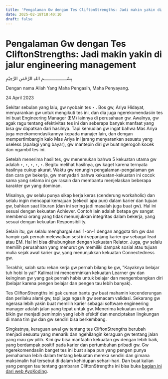 ```yaml
---
title: 'Pengalaman Gw dengan Tes CliftonStrengths: Jadi makin yakin di jalur engineering management'
date: 2025-02-18T18:40:10
draft: false
---
```


# Pengalaman Gw dengan Tes CliftonStrengths: Jadi makin yakin di jalur engineering management

بِسْــــــــــــــــــمِ اللهِ الرَّحْمَنِ الرَّحِيْمِ

Dengan nama Allah Yang Maha Pengasih, Maha Penyayang.

24 April 2023

Sekitar sebulan yang lalu, gw nyobain tes ‣ . Bos gw, Ariya Hidayat, menyarankan gw untuk mengikuti tes ini, dan dia juga ngerekomendasiin tes ini buat Engineering Manager (EM) lainnya di perusahaan gw. Awalnya, gw agak ragu tentang efektivitas tes ini dan seberapa banyak manfaat yang bisa gw dapatkan dari hasilnya. Tapi kemudian gw ingat bahwa Mas Ariya juga merekomendasikannya kepada manajer lain, dan dengan mempertimbangin kalo Mas Ariya ini jarang menyarankan sesuatu yang useless (apalagi yang bayar), gw mantepin diri gw buat ngerogoh kocek dan ngambil tes ini.

Setelah menerima hasil tes, gw menemukan bahwa 5 kekuatan utama gw adalah ‣, ‣, ‣, ‣, ‣. Begitu melihat hasilnya, gw kaget karena ternyata hasilnya cukup akurat. Waktu gw renungin pengalaman-pengalaman gw dan cara gw bekerja, gw menyadari bahwa kekuatan-kekuatan ini cocok sama yang selama ini gw rasain dan membantu menjelaskan beberapa karakter gw yang dominan.

Misalnya, gw selalu punya sikap kerja keras (cenderung workaholic) dan selalu ingin mencapai kemajuan (sekecil apa pun) dalam karier dan tujuan gw, bahkan saat liburan (dan ini sering jadi masalah juga buat gw). Hal ini sesuai dengan kekuatan Achiever. Contoh lain adalah betapa gw sangat membenci orang yang tidak menunjukkan integritas dalam bekerja, yang sesuai dengan kekuatan Responsibility.

Selain itu, gw selalu menghargai sesi 1-on-1 dengan anggota tim gw dan hampir gak pernah melewatkan sesi ini sepanjang karier gw sebagai lead atau EM. Hal ini bisa dihubungkan dengan kekuatan Relator. Juga, gw selalu memilih perusahaan yang menurut gw memiliki dampak sosial atau tujuan mulia sejak awal karier gw, yang menunjukkan kekuatan Connectedness gw.

Terakhir, salah satu rekan kerja gw pernah bilang ke gw, "Kayaknya belajar tuh hobi lo ya!" Kalimat ini mencerminkan kekuatan Learner gw dan keinginan gw yang gak pernah habis untuk belajar dan mengembangkan diri (belajar karena pengen belajar dan pengen tau lebih banyak).

Tes CliftonStrengths ini gak cuman bantu gw buat mahamin kecenderungan dan perilaku alami gw, tapi juga ngasih gw semacam validasi. Sekarang gw ngerasa lebih yakin buat memilih karier sebagai software engineering manager adalah jalan yang tepat untuk gw. Menerima kekuatan unik gw bikin gw menjadi pemimpin yang lebih efektif dan menciptakan lingkungan di mana tim gw dan gw sendiri bisa berkembang.

Singkatnya, keraguan awal gw tentang tes CliftonStrengths berubah menjadi sesuatu yang menarik dan ngehilangin keraguan gw tentang jalan yang mau gw pilih. Kini gw bisa manfaatin kekuatan gw dengan lebih baik, yang berdampak positif pada karier dan pertumbuhan pribadi gw. Gw ngerekomendasiin banget tes ini buat siapa pun yang pengen punya pemahaman lebih dalam tentang kekuatan mereka sendiri dan gimana maksimalin hal tersebut di dalam kehidupan sehari-hari. Dan buat kalian yang pengen tau tentang gambaran CliftonStrengths ini bisa buka [bagian ini dari web AyoKoding](../../belajar/manusia/peralatan/cliftonstrengths/).
